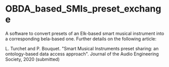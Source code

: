 # OBDA_based_SMIs_preset_exchange

A software to convert presets of an Elk-based smart musical instrument into a corresponding bela-based one. Further details on the following article: 

L. Turchet and P. Bouquet. "Smart Musical Instruments preset sharing: an ontology-based data access approach". Journal of the Audio Engineering Society, 2020 (submitted)

